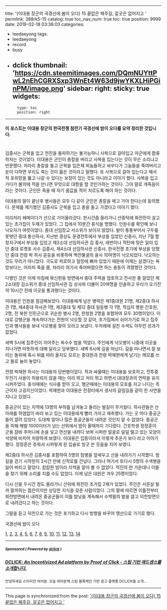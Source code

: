 
---
title: '(이대용 장군의 국경선에 봄이 오다) 15 끝없은 패주길, 갈곳은 없어지고 '
permlink: 388rk5-15
catalog: true
toc_nav_num: true
toc: true
position: 9999
date: 2019-02-18 03:36:03
categories:
- leedaeyong
tags:
- leedaeyong
- record
- busy
- dclick
thumbnail: 'https://cdn.steemitimages.com/DQmNUYttPwL2nEhCGRXSxp3WnEt4W63d9jwYKXLHiPGinPM/image.png'
sidebar:
    right:
        sticky: true
widgets:
    -
        type: toc
        position: right
---


#### 이 포스트는 이대용 장군의 한국전쟁 참전기 **국경선에 밤이 오다**를 요약 정리한 것입니다.
#
김중사는 군복을 입고 전진을 돌파하기는 불가능하니 사복으로 갈아입고 아군에게 합류하자는 것이었다. 이대용은 군인이 총칼을 버리고 사복을 입는다는 것이 무슨 소리냐고 반문했다. 차라리 총칼을 들고 군복을 입은채 뙤놈들하고 싸우다가 그놈들을 죽여버리고 운이 다하면 우리도 죽는 것이 옳은 것이라고 말했다. 또 사복으로 갈아 입는다고 해서 적 포위망을 뚫고 나갈 수 있다는 보장이 있는 것도 아니라고 이야기 했다. 사복을 입고 가다가 불의에 적을 만나면 무엇으로 대항을 할 것인가하는 것이다. 그야 말로 개죽음이라는 것이다. 군인은 죽을 때 자기 몸값을 적이 치르도록 해야 하는 것이다.

이대용의 말이 끝난후 병사들은 모두 다 같이 군인은 총칼을 메고 가야 한다는데 동의했다. 문제를 제기했던 김중사도 군복을 입고 총을 들고 가겠다고 이야기 했다. 

이리저리 헤메이다가 산으로 기어올라갔다. 한시간즘 올라가니 산중턱에 화전민이 살고 있는 초가집이 두채가 있었다. 그 집에서 10분간 휴식을 명했다. 인원수를 확인해 보니 낙오자가 여럿이었다. 중대 선임장교 서소위가 보이지 않았다. 발이 퉁퉁부어서 구두를 못벗던 중대 통신하사, 지난번 경상도 문경전투에서 부상을 입었던 신중사, 지난 7월 함창지구에서 부상을 입었고 제3소대 선임하사관 김 중사, 세번이나 적탄에 맞은 일이 있던 중대 로켓포 사수 김중사, 제4소대 선임하사관 신중사, 한국전쟁 초기에 부상을 당했던 중대 전령 박 하사 듣등을 비롯하여 백전불굴의 용사 10여명이 낙오되었다. 낙오하는 것도 무리가 아니었다. 극도로 피로하고 절망에 빠져 있었기 때문에 이제는 살겠다는 욕망보다는, 어차피 죽을 몸, 차라리 여기서 죽어버렸으면 하는 충동이 격렬했던 것이다.

다행인 것은 어제 아침에 북신현동 방면에서 중대 주력을 엄호하고 전사한 줄 알았던 제2소대장 김소위가 중대 선임하사관 김 상사와 더불어 20여명을 인솔하고 우리가 오기전 약 10시간 전에 이곳을 통과했다는 것이다.

이대용은 인원을 점검해보았다. 이대용에게 남은 병력은 제1중대원 21명, 제2중대 하사관 1명, 제4중대 하사관 1명, 제3중대 및 제12 중대 일등병 각 1명, 적십자 병원 간호원, 2명, 전 북한 인민군으로 귀순한 병사 2명, 한청원 2명을 포함하여 모두 30명이었다. 이대로 강행군을 계속하다가는 전원이 낙오할 것 같아, 초가집에서 쉬어가기로 하고 집주인과 병사들을 보내 낙오병을 찿아 오라고 보냈다. 두차례에 걸친 수색도 아무런 성과가 없었다. 

새벽 5시에 집주인이 지어주는 옥수수 밥을 먹었다. 주인에게 낙오병이 나중에 이곳을 지나가면 따뜻하게 대해 달라고 당부했다. 새벽 6시에 길을 떠났다. 길을 떠나면서 잘 보이는 돌위에 혹시 뒤를 따라 올지도 모르는 중대원과 전령 박재현에게 남기는 메모를 쓰고 돌로 눌러 놓았다. 

전령 박재현 하사는 이대용의 당번병이었다. 적과 싸울때는 이대용을 보호하고, 전투중 무전기 사용이 허용되지 않을 때는 이리 뛰고 저리 뛰고 하면서 대대장과의 연락을 유지시켜주었다. 휴식때에는 식사를 받아 오고, 행군때에는 이대용의 모포를 지고 나디는 측근이자 고굉지신이었다. 박재현과 이대용은 전장터에서 생사의 갈림길을 같이 한 사연을 지니고 있었다. 

중공군이 있는 지역에 13명의 부하를 남겨놓고 돌리는 발길이 무거웠다. 하사관들은 산아래를 하염없이 바라 보고 있는 이대용에게 빨리 가자고 재촉했다. 가는 곳 마다 중공군들이 깔려 있었다. 도대체 얼마나 많은 중공군들이 내려온 것인지 알 수 없었다. 중공군을 피해 해발 1000미터가 넘는 산위에서 밤이 올때까지 기다렸다. 간호학생 정정훈이 군용 잠바 주머니에 손을 넣고 먼산을 내려다 보며 시퍼런 얼굴로 덜덜 떨고 있는 모양이 석양에 비치어 처량하게 보였다. 이대용은 입동이라서 이렇게 추운가 보다 라고 이야기 했다. 정정훈은 추워서 시퍼렇게 된 입술로 빙긋 쓴 웃음을 지어 보였다. 

제2중대 하사관 김중사를 포함하여 5명의 첨병을 앞세우고 산을 내려가기 시작했다. 밤길을 걷기 시작한지 3시간 만에 신작로를 건넜다. 그러나 여기서 또다시 5명의 수색병을 잃어 버리고 말았다. 캄캄한 밤이라 지척을 알아 볼 수 없었다. 적진의 한 가운데니 이들을 찾기 위해 소리를 지를 수도 없었다. 이제 남은 대원은 겨우 25명이었다. 

다시 산을 두시간 정도 올라가니 산위에 화전민 초가집 2채가 있었다. 주인은 서른살 될까 말까하는 젊은이지만 상당한 지식을 갖춘 사람이었다. 그의 말에 따르면 이틀전부터 회천방면에서 내려온 중공군들이 이틀 밤낮을 계속해서 수백필의 발을 끌고 덕천방면으로 내려갔다고 하는 것이다. 

그말을 듣고 덕천으로 가는 것은 포기하고 다시 방향을 바꾸어 맹산으로 가기로 했다.


국경선에 밤이 오다

[1](https://staging.busy.org/@wisdomandjustice), [2](https://staging.busy.org/@wisdomandjustice/24d65n-2), [3](https://staging.busy.org/@wisdomandjustice/3), [4](https://staging.busy.org/@wisdomandjustice/7dex6h-4), [5](https://staging.busy.org/@wisdomandjustice/7baqhw-5), [6](https://staging.busy.org/@wisdomandjustice/7ereus-6), [7](https://staging.busy.org/@wisdomandjustice/7-53), [8](https://staging.busy.org/@wisdomandjustice/ru6t4-8), [9](https://staging.busy.org/@wisdomandjustice/s2v5o-9), [10](https://staging.busy.org/@wisdomandjustice/10-3), [11](https://staging.busy.org/@wisdomandjustice/wxpqa-11), [12](https://staging.busy.org/@wisdomandjustice/6djkv5-12), [13](https://staging.busy.org/@wisdomandjustice/13), [14](https://staging.busy.org/@wisdomandjustice/2a7ih4-14)


---

#####  <sub> **Sponsored ( Powered by [dclick](https://www.dclick.io) )** </sub>
##### [DCLICK: An Incentivized Ad platform by Proof of Click - 스팀 기반 애드센스를 소개합니다.](https://api.dclick.io/v1/c?x=eyJhbGciOiJIUzI1NiIsInR5cCI6IkpXVCJ9.eyJjIjoid2lzZG9tYW5kanVzdGljZSIsInMiOiIzODhyazUtMTUiLCJhIjpbInQtMSJdLCJ1cmwiOiJodHRwczovL3N0ZWVtaXQuY29tL2RjbGljay9AZGNsaWNrL2RjbGljay1hbi1pbmNlbnRpdml6ZWQtYWQtcGxhdGZvcm0tYnktcHJvb2Ytb2YtY2xpY2stIiwiaWF0IjoxNTUwNDYxMDE1LCJleHAiOjE4NjU4MjEwMTV9.uQkDxLr688-6G2RmEzz0KCMr06aKv01iE20fUlIjCyo)
<sup>안녕하세요 스티미언 여러분. 오늘 여러분께 스팀 블록체인 기반 광고 플랫폼 DCLICK을 소개...</sup>
</center>

- - -

This page is synchronized from the post: ['(이대용 장군의 국경선에 봄이 오다) 15 끝없은 패주길, 갈곳은 없어지고 '](https://steemit.com/@wisdomandjustice/388rk5-15)
